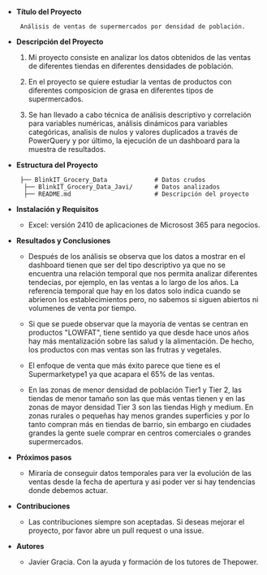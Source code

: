 

- **Título del Proyecto**

       Análisis de ventas de supermercados por densidad de población.



- **Descripción del Proyecto**

   1.	Mi proyecto consiste en analizar los datos obtenidos de las ventas de diferentes tiendas en diferentes densidades de población. 

   2. En el proyecto se quiere estudiar la ventas de productos con diferentes composicion de grasa en diferentes tipos de supermercados.

   3. Se han llevado a cabo técnica de análisis descriptivo y correlación para variables numéricas, análisis dinámicos para variables categóricas, analisis de nulos y valores duplicados a través de PowerQuery y por último, la ejecución de un dashboard para la muestra de resultados.

- **Estructura del Proyecto**

       ├── BlinkIT_Grocery_Data             # Datos crudos
        ├── BlinkIT_Grocery_Data_Javi/      # Datos analizados 
        ├── README.md                       # Descripción del proyecto

- **Instalación y Requisitos**

	- Excel: versión 2410 de aplicaciones de Microsost 365 para negocios.

- **Resultados y Conclusiones**
   
   - Después de los análisis se observa que los datos a mostrar en el dashboard tienen que ser del tipo descriptivo ya que no se encuentra una relación temporal que nos permita analizar diferentes tendecias, por ejemplo, en las ventas a lo largo de los años. La referencia temporal que hay en los datos solo indica cuando se abrieron los establecimientos pero, no sabemos si siguen abiertos ni volumenes de venta por tiempo.

   - Si que se puede observar que la mayoría de ventas se centran en productos "LOWFAT", tiene sentido ya que desde hace unos años hay más mentalización sobre las salud y la alimentación. De hecho, los productos con mas ventas son las frutras y vegetales.

   - El enfoque de venta que más éxito parece que tiene es el Supermarketype1 ya que acapara el 65% de las ventas.

   - En las zonas de menor densidad de población Tier1 y Tier 2, las tiendas de menor tamaño son las que más ventas tienen y en las zonas de mayor densidad Tier 3 son las tiendas High y medium. En zonas rurales o pequeñas hay menos grandes superficies y por lo tanto compran más en tiendas de barrio, sin embargo en ciudades grandes la gente suele comprar en centros comerciales o grandes supermercados.
   
   

- **Próximos pasos**

   - Miraría de conseguir datos temporales para ver la evolución de las ventas desde la fecha de apertura y asi poder ver si hay tendencias donde debemos actuar. 

- **Contribuciones**

   - Las contribuciones siempre son aceptadas. Si deseas mejorar el proyecto, por favor abre un pull request o una issue.

- **Autores**

   - Javier Gracia. Con la ayuda y formación de los tutores de Thepower.

